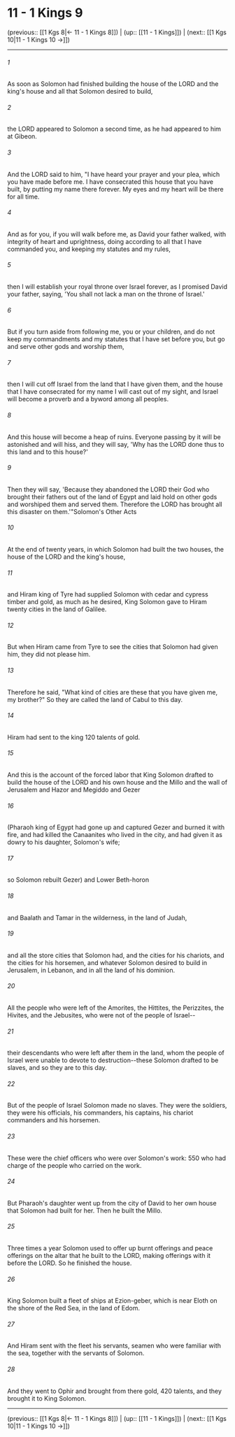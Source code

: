 # 11 - 1 Kings 9

(previous:: [[1 Kgs 8|← 11 - 1 Kings 8]]) | (up:: [[11 - 1 Kings]]) | (next:: [[1 Kgs 10|11 - 1 Kings 10 →]])

***


###### 1 
As soon as Solomon had finished building the house of the LORD and the king's house and all that Solomon desired to build, 

###### 2 
the LORD appeared to Solomon a second time, as he had appeared to him at Gibeon. 

###### 3 
And the LORD said to him, "I have heard your prayer and your plea, which you have made before me. I have consecrated this house that you have built, by putting my name there forever. My eyes and my heart will be there for all time. 

###### 4 
And as for you, if you will walk before me, as David your father walked, with integrity of heart and uprightness, doing according to all that I have commanded you, and keeping my statutes and my rules, 

###### 5 
then I will establish your royal throne over Israel forever, as I promised David your father, saying, 'You shall not lack a man on the throne of Israel.' 

###### 6 
But if you turn aside from following me, you or your children, and do not keep my commandments and my statutes that I have set before you, but go and serve other gods and worship them, 

###### 7 
then I will cut off Israel from the land that I have given them, and the house that I have consecrated for my name I will cast out of my sight, and Israel will become a proverb and a byword among all peoples. 

###### 8 
And this house will become a heap of ruins. Everyone passing by it will be astonished and will hiss, and they will say, 'Why has the LORD done thus to this land and to this house?' 

###### 9 
Then they will say, 'Because they abandoned the LORD their God who brought their fathers out of the land of Egypt and laid hold on other gods and worshiped them and served them. Therefore the LORD has brought all this disaster on them.'"Solomon's Other Acts 

###### 10 
At the end of twenty years, in which Solomon had built the two houses, the house of the LORD and the king's house, 

###### 11 
and Hiram king of Tyre had supplied Solomon with cedar and cypress timber and gold, as much as he desired, King Solomon gave to Hiram twenty cities in the land of Galilee. 

###### 12 
But when Hiram came from Tyre to see the cities that Solomon had given him, they did not please him. 

###### 13 
Therefore he said, "What kind of cities are these that you have given me, my brother?" So they are called the land of Cabul to this day. 

###### 14 
Hiram had sent to the king 120 talents of gold. 

###### 15 
And this is the account of the forced labor that King Solomon drafted to build the house of the LORD and his own house and the Millo and the wall of Jerusalem and Hazor and Megiddo and Gezer 

###### 16 
(Pharaoh king of Egypt had gone up and captured Gezer and burned it with fire, and had killed the Canaanites who lived in the city, and had given it as dowry to his daughter, Solomon's wife; 

###### 17 
so Solomon rebuilt Gezer) and Lower Beth-horon 

###### 18 
and Baalath and Tamar in the wilderness, in the land of Judah, 

###### 19 
and all the store cities that Solomon had, and the cities for his chariots, and the cities for his horsemen, and whatever Solomon desired to build in Jerusalem, in Lebanon, and in all the land of his dominion. 

###### 20 
All the people who were left of the Amorites, the Hittites, the Perizzites, the Hivites, and the Jebusites, who were not of the people of Israel-- 

###### 21 
their descendants who were left after them in the land, whom the people of Israel were unable to devote to destruction--these Solomon drafted to be slaves, and so they are to this day. 

###### 22 
But of the people of Israel Solomon made no slaves. They were the soldiers, they were his officials, his commanders, his captains, his chariot commanders and his horsemen. 

###### 23 
These were the chief officers who were over Solomon's work: 550 who had charge of the people who carried on the work. 

###### 24 
But Pharaoh's daughter went up from the city of David to her own house that Solomon had built for her. Then he built the Millo. 

###### 25 
Three times a year Solomon used to offer up burnt offerings and peace offerings on the altar that he built to the LORD, making offerings with it before the LORD. So he finished the house. 

###### 26 
King Solomon built a fleet of ships at Ezion-geber, which is near Eloth on the shore of the Red Sea, in the land of Edom. 

###### 27 
And Hiram sent with the fleet his servants, seamen who were familiar with the sea, together with the servants of Solomon. 

###### 28 
And they went to Ophir and brought from there gold, 420 talents, and they brought it to King Solomon.

***

(previous:: [[1 Kgs 8|← 11 - 1 Kings 8]]) | (up:: [[11 - 1 Kings]]) | (next:: [[1 Kgs 10|11 - 1 Kings 10 →]])
